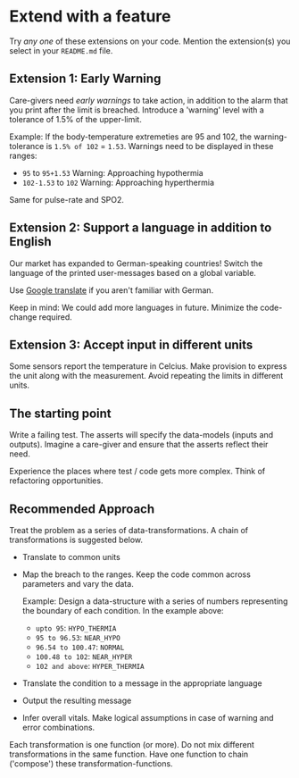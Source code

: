 # Extend with a feature

Try _any one_ of these extensions on your code.
Mention the extension(s) you select in your `README.md` file.

## Extension 1: Early Warning

Care-givers need _early warnings_ to take action,
in addition to the alarm that you print after the limit is breached.
Introduce a 'warning' level with a tolerance of 1.5% of the upper-limit.

Example: If the body-temperature extremeties are 95 and 102, the warning-tolerance is `1.5% of 102` = `1.53`.
Warnings need to be displayed in these ranges:
- `95` to `95+1.53` Warning: Approaching hypothermia
- `102-1.53` to `102` Warning: Approaching hyperthermia

Same for pulse-rate and SPO2.

## Extension 2: Support a language in addition to English

Our market has expanded to German-speaking countries!
Switch the language of the printed user-messages based on a global variable.

Use [Google translate](https://translate.google.com/?sl=en&tl=de&op=translate)
if you aren't familiar with German.

Keep in mind: We could add more languages in future. Minimize the code-change required.

## Extension 3: Accept input in different units

Some sensors report the temperature in Celcius.
Make provision to express the unit along with the measurement.
Avoid repeating the limits in different units.

## The starting point

Write a failing test. The asserts will specify the data-models (inputs and outputs). Imagine a care-giver and ensure that the asserts reflect their need.

Experience the places where test / code gets more complex. Think of refactoring opportunities.

## Recommended Approach

Treat the problem as a series of data-transformations.
A chain of transformations is suggested below.

- Translate to common units

- Map the breach to the ranges. Keep the code common across parameters and vary the data.

  Example: Design a data-structure with a series of numbers representing the boundary of each condition.
  In the example above: 
  - `upto 95`: `HYPO_THERMIA`
  - `95 to 96.53`: `NEAR_HYPO`
  - `96.54 to 100.47`: `NORMAL`
  - `100.48 to 102`: `NEAR_HYPER`
  - `102 and above`: `HYPER_THERMIA`

- Translate the condition to a message in the appropriate language

- Output the resulting message

- Infer overall vitals. Make logical assumptions in case of warning and error combinations.

Each transformation is one function (or more).
Do not mix different transformations in the same function.
Have one function to chain ('compose') these transformation-functions.

